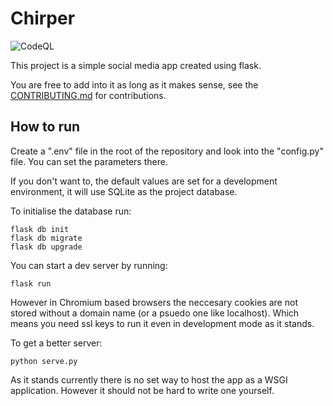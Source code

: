 # Chirper

![CodeQL](https://github.com/Frozander/Chirper/workflows/CodeQL/badge.svg)

This project is a simple social media app created using flask.

You are free to add into it as long as it makes sense, see the [CONTRIBUTING.md](CONTRIBUTING.md) for contributions.

## How to run
Create a ".env" file in the root of the repository and look into the "config.py" file. You can set the parameters there.

If you don't want to, the default values are set for a development environment, it will use SQLite as the project database.

To initialise the database run:
```
flask db init
flask db migrate
flask db upgrade
```

You can start a dev server by running:
```
flask run
```
However in Chromium based browsers the neccesary cookies are not stored without a domain name (or a psuedo one like localhost). Which means you need ssl keys to run it even in development mode as it stands.

To get a better server:
```
python serve.py
```

As it stands currently there is no set way to host the app as a WSGI application. However it should not be hard to write one yourself.

